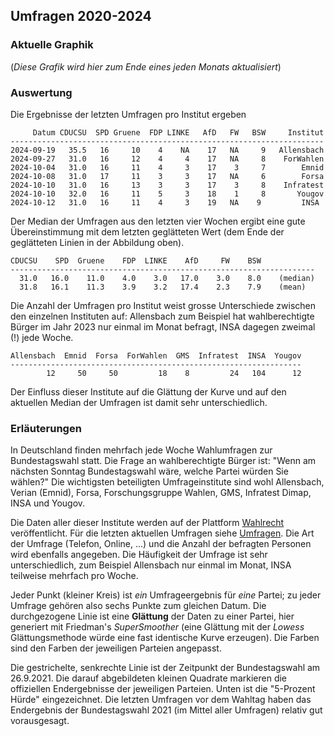 
## Umfragen 2020-2024


### Aktuelle Graphik



(*Diese Grafik wird hier zum Ende eines jeden Monats aktualisiert*)

### Auswertung

Die Ergebnisse der letzten Umfragen pro Institut ergeben

```
     Datum CDUCSU  SPD Gruene  FDP LINKE   AfD   FW   BSW     Institut
----------------------------------------------------------------------
2024-09-19   35.5   16     10    4    NA    17   NA     9   Allensbach
2024-09-27   31.0   16     12    4     4    17   NA     8    ForWahlen
2024-10-04   31.0   16     11    4     3    17    3     7        Emnid
2024-10-08   31.0   17     11    3     3    17   NA     6        Forsa
2024-10-10   31.0   16     13    3     3    17    3     8    Infratest
2024-10-10   32.0   16     11    5     3    18    1     8       Yougov
2024-10-12   31.0   16     11    4     3    19   NA    9         INSA
```

Der Median der Umfragen aus den letzten vier Wochen ergibt eine gute Übereinstimmung 
mit dem letzten geglätteten Wert (dem Ende der geglätteten Linien in der Abbildung oben).

```
CDUCSU    SPD  Gruene    FDP  LINKE    AfD     FW    BSW
--------------------------------------------------------------------
  31.0   16.0    11.0    4.0    3.0   17.0    3.0    8.0    (median)
  31.8   16.1    11.3    3.9    3.2   17.4    2.3    7.9    (mean)
```

Die Anzahl der Umfragen pro Institut weist grosse Unterschiede zwischen den einzelnen 
Instituten auf: Allensbach zum Beispiel hat wahlberechtigte Bürger im Jahr 2023 nur 
einmal im Monat befragt, INSA dagegen zweimal (!) jede Woche.

```
Allensbach  Emnid  Forsa  ForWahlen  GMS  Infratest  INSA  Yougov
-----------------------------------------------------------------
        12     50     50         18    8         24   104      12
```

Der Einfluss dieser Institute auf die Glättung der Kurve und auf den aktuellen Median 
der Umfragen ist damit sehr unterschiedlich.


### Erläuterungen

In Deutschland finden mehrfach jede Woche Wahlumfragen zur Bundestagswahl statt. Die Frage an wahlberechtigte Bürger ist: "Wenn am nächsten Sonntag Bundestagswahl wäre, welche Partei würden Sie wählen?" Die wichtigsten beteiligten Umfrageinstitute sind wohl Allensbach, Verian (Emnid), Forsa, Forschungsgruppe Wahlen, GMS, Infratest Dimap, INSA und Yougov.

Die Daten aller dieser Institute werden auf der Plattform [Wahlrecht](https://www.wahlrecht.de/) veröffentlicht. Für die letzten aktuellen Umfragen siehe [Umfragen](https://www.wahlrecht.de/umfragen/). Die Art der Umfrage (Telefon, Online, ...) und die Anzahl der befragten Personen wird ebenfalls angegeben. Die Häufigkeit der Umfrage ist sehr unterschiedlich, zum Beispiel Allensbach nur einmal im Monat, INSA teilweise mehrfach pro Woche.

Jeder Punkt (kleiner Kreis) ist *ein* Umfrageergebnis für *eine* Partei; zu jeder Umfrage gehören also sechs Punkte zum gleichen Datum. Die durchgezogene Linie ist eine **Glättung** der Daten zu einer Partei, hier generiert mit Friedman's *SuperSmoother* (eine Glättung mit der *Lowess* Glättungsmethode würde eine fast identische Kurve erzeugen). Die Farben sind den Farben der jeweiligen Parteien angepasst.

Die gestrichelte, senkrechte Linie ist der Zeitpunkt der Bundestagswahl am 26.9.2021. Die darauf abgebildeten kleinen Quadrate markieren die offiziellen Endergebnisse der jeweiligen Parteien. Unten ist die "5-Prozent Hürde" eingezeichnet. Die letzten Umfragen vor dem Wahltag haben das Endergebnis der Bundestagswahl 2021 (im Mittel aller Umfragen) relativ gut vorausgesagt.
